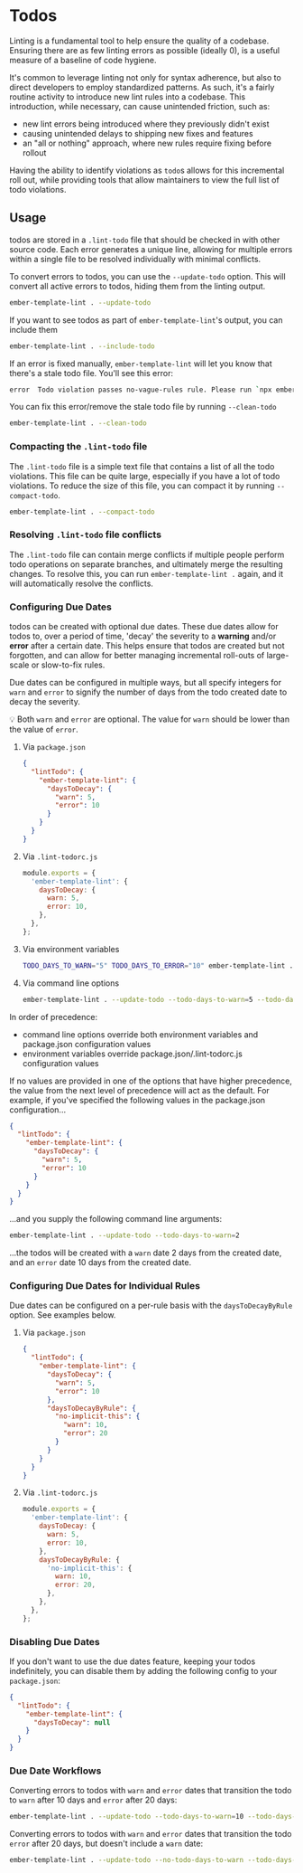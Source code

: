 # Todos

Linting is a fundamental tool to help ensure the quality of a codebase. Ensuring there are as few linting errors as possible (ideally 0), is a useful measure of a baseline of code hygiene.

It's common to leverage linting not only for syntax adherence, but also to direct developers to employ standardized patterns. As such, it's a fairly routine activity to introduce new lint rules into a codebase. This introduction, while necessary, can cause unintended friction, such as:

- new lint errors being introduced where they previously didn't exist
- causing unintended delays to shipping new fixes and features
- an "all or nothing" approach, where new rules require fixing before rollout

Having the ability to identify violations as `todo`s allows for this incremental roll out, while providing tools that allow maintainers to view the full list of todo violations.

## Usage

todos are stored in a `.lint-todo` file that should be checked in with other source code. Each error generates a unique line, allowing for multiple errors within a single file to be resolved individually with minimal conflicts.

To convert errors to todos, you can use the `--update-todo` option. This will convert all active errors to todos, hiding them from the linting output.

```bash
ember-template-lint . --update-todo
```

If you want to see todos as part of `ember-template-lint`'s output, you can include them

```bash
ember-template-lint . --include-todo
```

If an error is fixed manually, `ember-template-lint` will let you know that there's a stale todo file. You'll see this error:

```bash
error  Todo violation passes no-vague-rules rule. Please run `npx ember-template-lint /path/to/file.hbs --clean-todo` to remove this todo from the todo list.
```

You can fix this error/remove the stale todo file by running `--clean-todo`

```bash
ember-template-lint . --clean-todo
```

### Compacting the `.lint-todo` file

The `.lint-todo` file is a simple text file that contains a list of all the todo violations. This file can be quite large, especially if you have a lot of todo violations. To reduce the size of this file, you can compact it by running `--compact-todo`.

```bash
ember-template-lint . --compact-todo
```

### Resolving `.lint-todo` file conflicts

The `.lint-todo` file can contain merge conflicts if multiple people perform todo operations on separate branches, and ultimately merge the resulting changes. To resolve this, you can run `ember-template-lint .` again, and it will automatically resolve the conflicts.

### Configuring Due Dates

todos can be created with optional due dates. These due dates allow for todos to, over a period of time, 'decay' the severity to a **warning** and/or **error** after a certain date. This helps ensure that todos are created but not forgotten, and can allow for better managing incremental roll-outs of large-scale or slow-to-fix rules.

Due dates can be configured in multiple ways, but all specify integers for `warn` and `error` to signify the number of days from the todo created date to decay the severity.

💡 Both `warn` and `error` are optional. The value for `warn` should be lower than the value of `error`.

1. Via `package.json`

   ```json
   {
     "lintTodo": {
       "ember-template-lint": {
         "daysToDecay": {
           "warn": 5,
           "error": 10
         }
       }
     }
   }
   ```

1. Via `.lint-todorc.js`

   ```js
   module.exports = {
     'ember-template-lint': {
       daysToDecay: {
         warn: 5,
         error: 10,
       },
     },
   };
   ```

1. Via environment variables

   ```bash
   TODO_DAYS_TO_WARN="5" TODO_DAYS_TO_ERROR="10" ember-template-lint . --update-todo
   ```

1. Via command line options

   ```bash
   ember-template-lint . --update-todo --todo-days-to-warn=5 --todo-days-to-error=10
   ```

In order of precedence:

- command line options override both environment variables and package.json configuration values
- environment variables override package.json/.lint-todorc.js configuration values

If no values are provided in one of the options that have higher precedence, the value from the next level of precedence will act as the default. For example, if you've specified the following values in the package.json configuration...

```json
{
  "lintTodo": {
    "ember-template-lint": {
      "daysToDecay": {
        "warn": 5,
        "error": 10
      }
    }
  }
}
```

...and you supply the following command line arguments:

```bash
ember-template-lint . --update-todo --todo-days-to-warn=2
```

...the todos will be created with a `warn` date 2 days from the created date, and an `error` date 10 days from the created date.

### Configuring Due Dates for Individual Rules

Due dates can be configured on a per-rule basis with the `daysToDecayByRule` option. See examples below.

1. Via `package.json`

   ```json
   {
     "lintTodo": {
       "ember-template-lint": {
         "daysToDecay": {
           "warn": 5,
           "error": 10
         },
         "daysToDecayByRule": {
           "no-implicit-this": {
             "warn": 10,
             "error": 20
           }
         }
       }
     }
   }
   ```

1. Via `.lint-todorc.js`

   ```js
   module.exports = {
     'ember-template-lint': {
       daysToDecay: {
         warn: 5,
         error: 10,
       },
       daysToDecayByRule: {
         'no-implicit-this': {
           warn: 10,
           error: 20,
         },
       },
     },
   };
   ```

### Disabling Due Dates

If you don't want to use the due dates feature, keeping your todos indefinitely, you can disable them by adding the following config to your `package.json`:

```json
{
  "lintTodo": {
    "ember-template-lint": {
      "daysToDecay": null
    }
  }
}
```

### Due Date Workflows

Converting errors to todos with `warn` and `error` dates that transition the todo to `warn` after 10 days and `error` after 20 days:

```bash
ember-template-lint . --update-todo --todo-days-to-warn=10 --todo-days-to-error=20
```

Converting errors to todos with `warn` and `error` dates that transition the todo `error` after 20 days, but doesn't include a `warn` date:

```bash
ember-template-lint . --update-todo --no-todo-days-to-warn --todo-days-to-error=20
```
